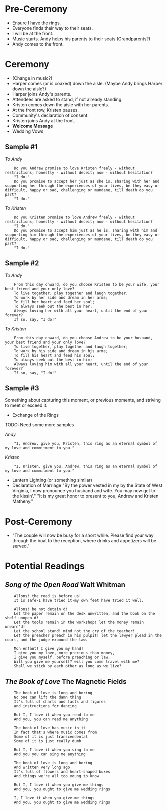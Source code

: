 Pre-Ceremony
============
- Ensure I have the rings.
- Everyone finds their way to their seats.
- I will be at the front.
- Music starts. Andy helps his parents to their seats (Grandparents?)
- Andy comes to the front.

Ceremony
========
- (Change in music?)
- Harper comes (or is coaxed) down the aisle. (Maybe Andy brings Harper down the aisle?)
- Harper joins Andy's parents.
- Attendees are asked to stand, if not already standing.
- Kristen comes down the aisle with her parents.
- At the front row, Kristen pauses.
- Community's declaration of consent.
- Kristen joins Andy at the front.
- **Welcome Message**
- Wedding Vows

Sample #1
---------
*To Andy*


        Do you Andrew promise to love Kristen freely - without restrictions; honestly - without deceit; now - without hesitation?
        "I do."
        Do you promise to accept her just as she is, sharing with her and supporting her through the experiences of your lives, be they easy or difficult, happy or sad, challenging or mundane, till death do you part?
        "I do."

*To Kristen*


        Do you Kristen promise to love Andrew freely - without restrictions; honestly - without deceit; now - without hesitation?
        "I do."
        Do you promise to accept him just as he is, sharing with him and supporting him through the experiences of your lives, be they easy or difficult, happy or sad, challenging or mundane, till death do you part?
        "I do."

Sample #2
---------
*To Andy*


        From this day onward, do you choose Kristen to be your wife, your best friend and your only love?
        To live together, play together and laugh together;
        To work by her side and dream in her arms;
        To fill her heart and feed her soul;
        To always seek out the best in her;
        Always loving her with all your heart, until the end of your forever?
        If so, say, "I do!"

*To Kristen*


        From this day onward, do you choose Andrew to be your husband, your best friend and your only love?
        To live together, play together and laugh together;
        To work by his side and dream in his arms;
        To fill his heart and feed his soul;
        To always seek out the best in him;
        Always loving him with all your heart, until the end of your forever?
        If so, say, "I do!"

Sample #3
---------
Something about capturing this moment, or previous moments, and striving to meet or exceed it.

- Exchange of the Rings


TODO: Need some more samples

*Andy*

        "I, Andrew, give you, Kristen, this ring as an eternal symbol of my love and commitment to you."
*Kristen*

        "I, Kristen, give you, Andrew, this ring as an eternal symbol of my love and commitment to you."

- Lantern Lighting (or something similar)
- Declaration of Marriage
"By the power vested in my by the State of West Virginia, I now pronounce you husband and wife. You may now get to the kissin'."
"It is my great honor to present to you, Andrew and Kristen Matheny."

Post-Ceremony
=============
- "The couple will now be busy for a short while. Please find your way through the boat to the reception, where drinks and appetizers will be served."

Potential Readings
==================
***Song of the Open Road*** Walt Whitman
-------------------------------------
        Allons! the road is before us!
        It is safe-I have tried it-my own feet have tried it well.	 

        Allons! be not detain'd!	 
        Let the paper remain on the desk unwritten, and the book on the shelf unopen'd!	 
        Let the tools remain in the workshop! let the money remain unearn'd!	 
        Let the school stand! mind not the cry of the teacher!
        Let the preacher preach in his pulpit! let the lawyer plead in the court, and the judge expound the law.	 

        Mon enfant! I give you my hand!	 
        I give you my love, more precious than money,	 
        I give you myself, before preaching or law;	 
        Will you give me yourself? will you come travel with me?
        Shall we stick by each other as long as we live?

***The Book of Love*** The Magnetic Fields
---------------------------------------
        The book of love is long and boring
        No one can lift the damn thing
        It's full of charts and facts and figures
        and instructions for dancing

        But I, I love it when you read to me
        And you, you can read me anything

        The book of love has music in it
        In fact that's where music comes from
        Some of it is just transcendental
        Some of it is just really dumb

        But I, I love it when you sing to me
        And you you can sing me anything

        The book of love is long and boring
        And written very long ago
        It's full of flowers and heart-shaped boxes
        And things we're all too young to know

        But I, I love it when you give me things
        And you, you ought to give me wedding rings

        I, I love it when you give me things
        And you, you ought to give me wedding rings
